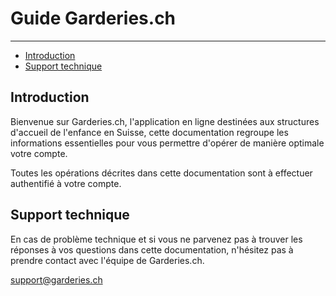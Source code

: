# Guide Garderies.ch

---

- [Introduction](#section-1)
- [Support technique](#section-2)

<a name="section-1"></a>
## Introduction

Bienvenue sur Garderies.ch, l'application en ligne destinées aux structures d'accueil de l'enfance en Suisse, cette documentation regroupe les informations essentielles pour vous permettre d'opérer de manière optimale votre compte.

Toutes les opérations décrites dans cette documentation sont à effectuer authentifié à votre compte.

<a name="section-2"></a>
## Support technique

En cas de problème technique et si vous ne parvenez pas à trouver les réponses à vos questions dans cette documentation, n'hésitez pas à prendre contact avec l'équipe de Garderies.ch.

[support@garderies.ch](mailto:support@garderies.ch)
